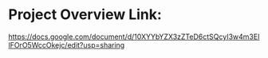 # Project Overview Link:
https://docs.google.com/document/d/10XYYbYZX3zZTeD6ctSQcyI3w4m3EIlFOrO5WccOkejc/edit?usp=sharing
